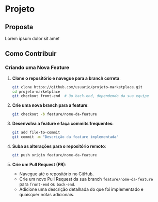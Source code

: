 # Projeto

## Proposta

Lorem ipsum dolor sit amet

## Como Contribuir

### Criando uma Nova Feature

1. **Clone o repositório e navegue para a branch correta**:
   ```sh
   git clone https://github.com/usuario/projeto-marketplace.git
   cd projeto-marketplace
   git checkout front-end  # Ou back-end, dependendo da sua equipe
   ```

2. **Crie uma nova branch para a feature**:
   ```sh
   git checkout -b feature/nome-da-feature
   ```

3. **Desenvolva a feature e faça commits frequentes**:
   ```sh
   git add file-to-commit
   git commit -m "Descrição da feature implementada"
   ```

4. **Suba as alterações para o repositório remoto**:
   ```sh
   git push origin feature/nome-da-feature
   ```

5. **Crie um Pull Request (PR)**:
    - Navegue até o repositório no GitHub.
    - Crie um novo Pull Request da sua branch `feature/nome-da-feature` para `front-end` ou `back-end`.
    - Adicione uma descrição detalhada do que foi implementado e quaisquer notas adicionais.
